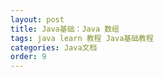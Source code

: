 ```yaml
---
layout: post
title: Java基础：Java 数组
tags: java learn 教程 Java基础教程
categories: Java文档
order: 9
---
```

